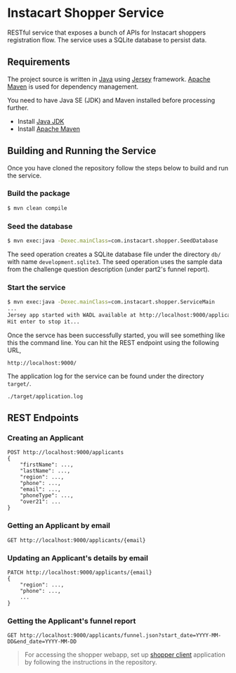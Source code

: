 # Instacart Shopper Service

RESTful service that exposes a bunch of APIs for Instacart shoppers registration flow. The service uses a SQLite database to persist data.

## Requirements

The project source is written in [Java](http://www.oracle.com/technetwork/java/javase) using [Jersey](https://jersey.java.net/) framework. [Apache Maven](http://maven.apache.org/) is used for dependency management.

You need to have Java SE (JDK) and Maven installed before processing further.

* Install [Java JDK](http://www.oracle.com/technetwork/java/javase/downloads/index.html)
* Install [Apache Maven](http://maven.apache.org/download.cgi)

## Building and Running the Service

Once you have cloned the repository follow the steps below to build and run the service.

### Build the package

```bash
$ mvn clean compile
```

### Seed the database

```bash
$ mvn exec:java -Dexec.mainClass=com.instacart.shopper.SeedDatabase
```

The seed operation creates a SQLite database file under the directory `db/` with name `development.sqlite3`. The seed operation uses the sample data from the challenge question description (under part2's funnel report).

### Start the service

```bash
$ mvn exec:java -Dexec.mainClass=com.instacart.shopper.ServiceMain
...
Jersey app started with WADL available at http://localhost:9000/application.wadl
Hit enter to stop it...
```

Once the servce has been successfully started, you will see something like this the command line. You can hit the REST endpoint using the following URL,

```
http://localhost:9000/
```

The application log for the service can be found under the directory `target/`.

```
./target/application.log
```

## REST Endpoints

### Creating an Applicant

```
POST http://localhost:9000/applicants
{
    "firstName": ...,
    "lastName": ...,
    "region": ...,
    "phone": ...,
    "email": ...,
    "phoneType": ...,
    "over21": ...
}
```

### Getting an Applicant by email

```
GET http://localhost:9000/applicants/{email}
```

### Updating an Applicant's details by email

```
PATCH http://localhost:9000/applicants/{email}
{
    "region": ...,
    "phone": ...,
    ...
}
```

### Getting the Applicant's funnel report

```
GET http://localhost:9000/applicants/funnel.json?start_date=YYYY-MM-DD&end_date=YYYY-MM-DD
```

> For accessing the shopper webapp, set up [shopper client](https://github.com/asethu/shopper-client) application by following the instructions in the repository.